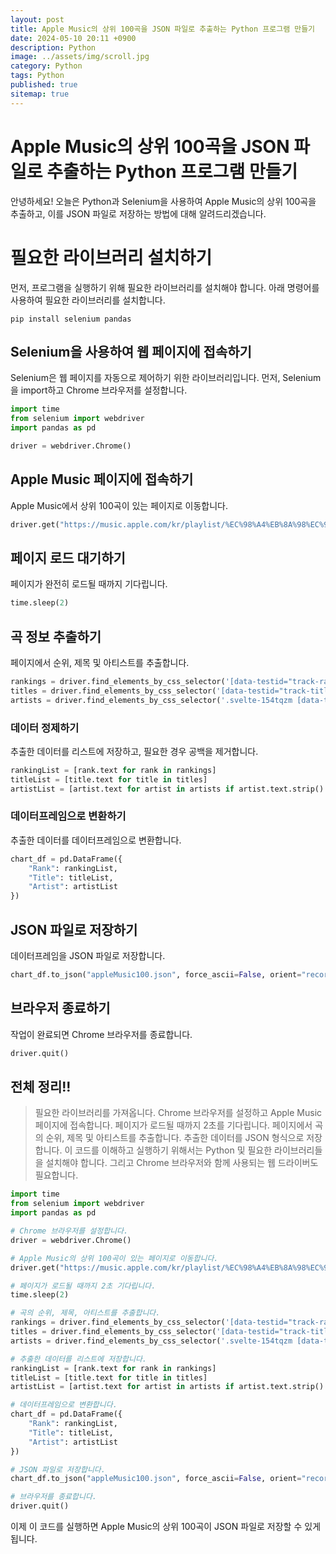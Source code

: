 ```yaml
---
layout: post
title: Apple Music의 상위 100곡을 JSON 파일로 추출하는 Python 프로그램 만들기
date: 2024-05-10 20:11 +0900
description: Python
image: ../assets/img/scroll.jpg
category: Python
tags: Python
published: true
sitemap: true
---
```


# Apple Music의 상위 100곡을 JSON 파일로 추출하는 Python 프로그램 만들기

안녕하세요! 오늘은 Python과 Selenium을 사용하여 Apple Music의 상위 100곡을 추출하고, 이를 JSON 파일로 저장하는 방법에 대해 알려드리겠습니다.

# 필요한 라이브러리 설치하기

먼저, 프로그램을 실행하기 위해 필요한 라이브러리를 설치해야 합니다. 아래 명령어를 사용하여 필요한 라이브러리를 설치합니다.

````
pip install selenium pandas
````

## Selenium을 사용하여 웹 페이지에 접속하기


Selenium은 웹 페이지를 자동으로 제어하기 위한 라이브러리입니다. 먼저, Selenium을 import하고 Chrome 브라우저를 설정합니다.

````python
import time
from selenium import webdriver
import pandas as pd

driver = webdriver.Chrome()

````
## Apple Music 페이지에 접속하기

Apple Music에서 상위 100곡이 있는 페이지로 이동합니다.

````python
driver.get("https://music.apple.com/kr/playlist/%EC%98%A4%EB%8A%98%EC%9D%98-top-100-%EB%8C%80%ED%95%9C%EB%AF%BC%EA%B5%AD/pl.d3d10c32fbc540b38e266367dc8cb00c")
````
## 페이지 로드 대기하기

페이지가 완전히 로드될 때까지 기다립니다.

````python
time.sleep(2)
````
##  곡 정보 추출하기

페이지에서 순위, 제목 및 아티스트를 추출합니다.

````python
rankings = driver.find_elements_by_css_selector('[data-testid="track-ranking"]')
titles = driver.find_elements_by_css_selector('[data-testid="track-title"]')
artists = driver.find_elements_by_css_selector('.svelte-154tqzm [data-testid="click-action"]')
````
### 데이터 정제하기

추출한 데이터를 리스트에 저장하고, 필요한 경우 공백을 제거합니다.

````python
rankingList = [rank.text for rank in rankings]
titleList = [title.text for title in titles]
artistList = [artist.text for artist in artists if artist.text.strip() != '']
````
### 데이터프레임으로 변환하기

추출한 데이터를 데이터프레임으로 변환합니다.

````python
chart_df = pd.DataFrame({
    "Rank": rankingList,
    "Title": titleList,
    "Artist": artistList
})
````
## JSON 파일로 저장하기

데이터프레임을 JSON 파일로 저장합니다.

````python
chart_df.to_json("appleMusic100.json", force_ascii=False, orient="records")
````
## 브라우저 종료하기

작업이 완료되면 Chrome 브라우저를 종료합니다.

````python
driver.quit()
````

## 전체 정리!!

> 필요한 라이브러리를 가져옵니다.
> Chrome 브라우저를 설정하고 Apple Music 페이지에 접속합니다.
> 페이지가 로드될 때까지 2초를 기다립니다.
> 페이지에서 곡의 순위, 제목 및 아티스트를 추출합니다.
> 추출한 데이터를 JSON 형식으로 저장합니다.
> 이 코드를 이해하고 실행하기 위해서는 Python 및 필요한 라이브러리들을 설치해야 합니다. 그리고 Chrome 브라우저와 함께 사용되는 웹 드라이버도 필요합니다.


````python
import time
from selenium import webdriver
import pandas as pd

# Chrome 브라우저를 설정합니다.
driver = webdriver.Chrome()

# Apple Music의 상위 100곡이 있는 페이지로 이동합니다.
driver.get("https://music.apple.com/kr/playlist/%EC%98%A4%EB%8A%98%EC%9D%98-top-100-%EB%8C%80%ED%95%9C%EB%AF%BC%EA%B5%AD/pl.d3d10c32fbc540b38e266367dc8cb00c")

# 페이지가 로드될 때까지 2초 기다립니다.
time.sleep(2)

# 곡의 순위, 제목, 아티스트를 추출합니다.
rankings = driver.find_elements_by_css_selector('[data-testid="track-ranking"]')
titles = driver.find_elements_by_css_selector('[data-testid="track-title"]')
artists = driver.find_elements_by_css_selector('.svelte-154tqzm [data-testid="click-action"]')

# 추출한 데이터를 리스트에 저장합니다.
rankingList = [rank.text for rank in rankings]
titleList = [title.text for title in titles]
artistList = [artist.text for artist in artists if artist.text.strip() != '']

# 데이터프레임으로 변환합니다.
chart_df = pd.DataFrame({
    "Rank": rankingList,
    "Title": titleList,
    "Artist": artistList
})

# JSON 파일로 저장합니다.
chart_df.to_json("appleMusic100.json", force_ascii=False, orient="records")

# 브라우저를 종료합니다.
driver.quit()
````
이제 이 코드를 실행하면 Apple Music의 상위 100곡이 JSON 파일로 저장할 수 있게 됩니다.



